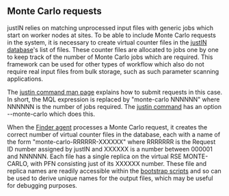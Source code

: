 ## Monte Carlo requests

justIN relies on matching unprocessed input files with generic
jobs which start on worker nodes at sites. To be able to include Monte Carlo
requests in the system, it is necessary to create virtual counter files in
the [justIN database](database.md)'s list of files. These counter
files are allocated to jobs one by one to keep track of the number of 
Monte Carlo jobs which are required. This framework can be used for other
types of workflow which also do not require real input files from bulk
storage, such as such parameter scanning applications. 

The [justin command man page](justin-man-page.md) explains how to submit
requests in this case. In short, the MQL expression is replaced by
"monte-carlo NNNNNN" where NNNNNN is the number of jobs required. The 
[justin command](justin-command.md) has an option --monte-carlo which
does this.

When the [Finder agent](finder.md) processes a Monte Carlo request, it
creates the correct number of virtual counter files in the database, each
with a name of the form "monte-carlo-RRRRRR-XXXXXX" where RRRRRRR is the 
Request ID number assigned by justIN and XXXXXX is a number
between 000001 and NNNNNN. Each file has a single replica on the virtual RSE
MONTE-CARLO, with PFN consisting just of its XXXXXX number. These file and
replica names are readily accessible within the 
[bootstrap scripts](bootstrap-scripts.md) and so can be
used to derive unique names for the output files, which may be useful for
debugging purposes.



